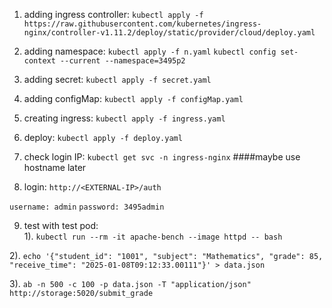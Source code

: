 1. adding ingress controller:
`kubectl apply -f https://raw.githubusercontent.com/kubernetes/ingress-nginx/controller-v1.11.2/deploy/static/provider/cloud/deploy.yaml`

2. adding namespace: 
`kubectl apply -f n.yaml`
`kubectl config set-context --current --namespace=3495p2`

4. adding secret:
`kubectl apply -f secret.yaml`

5. adding configMap:
`kubectl apply -f configMap.yaml`

6. creating ingress:
`kubectl apply -f ingress.yaml`

7. deploy:
`kubectl apply -f deploy.yaml`

8. check login IP:
`kubectl get svc -n ingress-nginx`  ####maybe use hostname later

9. login:
`http://<EXTERNAL-IP>/auth`

`username: admin`
`password: 3495admin`

9.  test with test pod:  
  1). `kubectl run --rm -it apache-bench --image httpd -- bash`
  
  2). `echo '{"student_id": "1001", "subject": "Mathematics", "grade": 85, "receive_time": "2025-01-08T09:12:33.00111"}' > data.json`
  
  3). `ab -n 500 -c 100 -p data.json -T "application/json" http://storage:5020/submit_grade`
